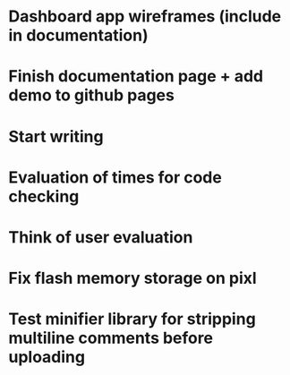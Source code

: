 # Dashboard app wireframes (include in documentation)
# Finish documentation page + add demo to github pages
# Start writing
# Evaluation of times for code checking
# Think of user evaluation
# Fix flash memory storage on pixl
# Test minifier library for stripping multiline comments before uploading
 